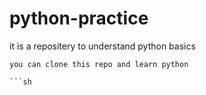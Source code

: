 # python-practice


it is a repositery to understand python basics

```
you can clone this repo and learn python

```sh
